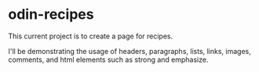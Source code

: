 # odin-recipes

This current project is to create a page for recipes.

I'll be demonstrating the usage of headers, paragraphs, lists, links, images, comments, and html elements such as strong and emphasize.